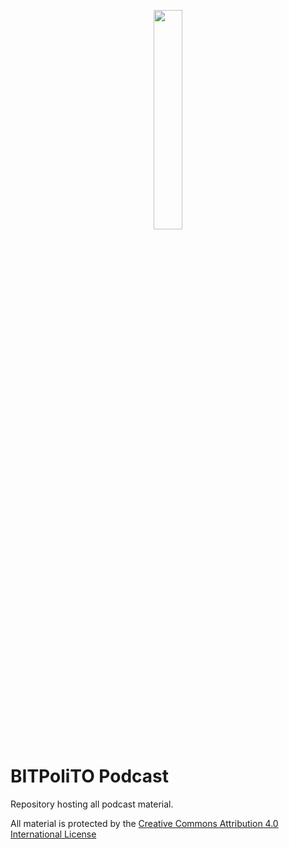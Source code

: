 <p align="center">
  <img width="30%" height="30%" src="https://raw.githubusercontent.com/BITPoliTO/media-assets/main/podcast/podcast-logo-square-rounded-dark.png" />
</p>

# BITPoliTO Podcast
Repository hosting all podcast material.

All material is protected by the [Creative Commons Attribution 4.0 International License](https://creativecommons.org/licenses/by/4.0/)